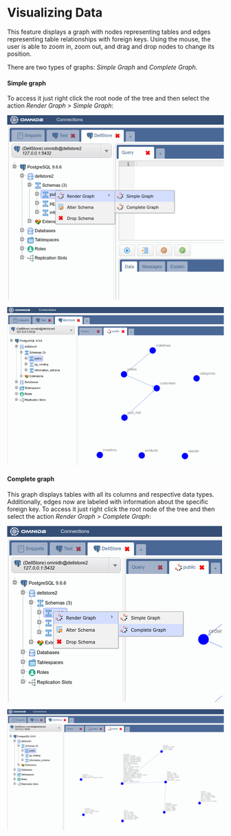# Visualizing Data

This feature displays a graph with nodes representing tables and edges
representing table relationships with foreign keys. Using the mouse, the user is
able to zoom in, zoom out, and drag and drop nodes to change its position.

There are two types of graphs: *Simple Graph* and *Complete Graph*.

#### Simple graph

To access it just right click the root node of the tree and then select the
action *Render Graph > Simple Graph*:

![](https://raw.githubusercontent.com/OmniDB/doc/master/img/image_058.png)

![](https://raw.githubusercontent.com/OmniDB/doc/master/img/image_059.png)

#### Complete graph

This graph displays tables with all its columns and respective data types.
Additionally, edges now are labeled with information about the specific foreign
key. To access it just right click the root node of the tree and then select the
action *Render Graph > Complete Graph*:

![](https://raw.githubusercontent.com/OmniDB/doc/master/img/image_060.png)

![](https://raw.githubusercontent.com/OmniDB/doc/master/img/image_061.png)
